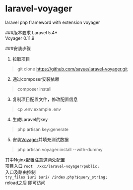 # laravel-voyager
laravel php frameword with extension voyager

###版本要求
Laravel 5.4+  
Voyager 0.11.9

###安装步骤
1. 拉取项目
> git clone https://github.com/sayue/laravel-voyager.git
2. 通过composer安装依赖
> composer install
3. 复制项目配置文件，修改配置信息
> cp .env.example .env
4. 生成Laravel的key
> php artisan key:generate
5. 安装[Voyager](https://the-control-group.github.io)并填充测试数据
> php artisan voyager:install --with-dummy

其中Nginx配置注意这两处配置  
项目入口
`root  /xxx/laravel-voyager/public;`  
入口及路由控制  
`try_files $uri $uri/ /index.php?$query_string;`  
reload之后 即可访问  
